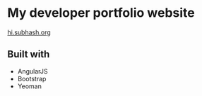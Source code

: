# My developer portfolio website
[hi.subhash.org](http://hi.subhash.org)


## Built with

- AngularJS
- Bootstrap
- Yeoman